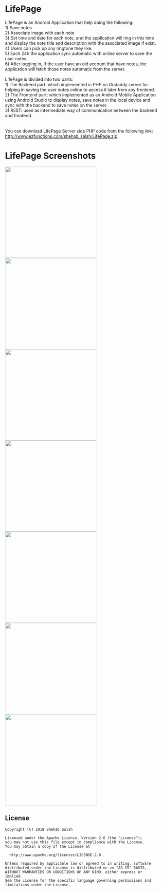 # LifePage
LifePage is an Android Application that help doing the following:
<br/>1) Save notes
<br/>2) Associate image with each note
<br/>3) Set time and date for each note, and the application will ring in this time and display the note title and description with the associated image if exist.
<br/>4) Users can pick up any ringtone they like.
<br/>5) Each 24h the application sync automatic with online server to save the user notes.
<br/>6) After logging in, if the user have an old account that have notes, the application will fetch those notes automatic from the server.
<br/><br/>
LifePage is divided into two parts:
<br/>1) The Backend part: which implemented in PHP on Godaddy server for helping in saving the user notes online to access it later from any frontend. 
<br/>2) The Frontend part: which implemented as an Android Mobile Application using Android Studio to display notes, save notes in the local device and sync with the backend to save notes on the server.
<br/>3) REST: used as intermediate way of communication between the backend and frontend
<br/>
<br/>
<br/>You can download LifePage Server side PHP code from the following link:
<br/>http://www.ezfunctions.com/shehab_salah/LifePage.zip

# LifePage Screenshots
<img src="https://cloud.githubusercontent.com/assets/16334887/19833288/fe3c9e36-9e3c-11e6-86c3-12f7058f6a97.png" width="300"/> <img src="https://cloud.githubusercontent.com/assets/16334887/19833291/14689d0e-9e3d-11e6-9360-e3ac889e9e0c.png" width="300"/>
<img src="https://cloud.githubusercontent.com/assets/16334887/19833292/224f5c82-9e3d-11e6-913e-e11e9812f03a.png" width="300"/> <img src="https://cloud.githubusercontent.com/assets/16334887/19833294/31a0cba8-9e3d-11e6-9a14-75d6b105d8e3.png" width="300"/>
<img src="https://cloud.githubusercontent.com/assets/16334887/19833297/40376eb0-9e3d-11e6-9da2-e07fd085a9f9.png" width="300"/> <img src="https://cloud.githubusercontent.com/assets/16334887/19833300/51209454-9e3d-11e6-9f93-b3c9ab950958.png" height="300"/>
<img src="https://cloud.githubusercontent.com/assets/16334887/19833304/63af4a0c-9e3d-11e6-98a3-211ed087e354.png" width="300"/>

## License
```
Copyright (C) 2018 Shehab Salah

Licensed under the Apache License, Version 2.0 (the "License");
you may not use this file except in compliance with the License.
You may obtain a copy of the License at
  
  http://www.apache.org/licenses/LICENSE-2.0
  
Unless required by applicable law or agreed to in writing, software
distributed under the License is distributed on an "AS IS" BASIS,
WITHOUT WARRANTIES OR CONDITIONS OF ANY KIND, either express or implied.
See the License for the specific language governing permissions and
limitations under the License.
```
